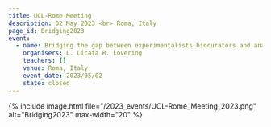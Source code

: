 ```yaml
---
title: UCL-Rome Meeting
description: 02 May 2023 <br> Roma, Italy
page_id: Bridging2023
event:
  - name: Bridging the gap between experimentalists biocurators and analysis tool providers.
    organisers: L. Licata R. Lovering
    teachers: []
    venue: Roma, Italy
    event_date: 2023/05/02
    state: closed
---
```


{% include image.html file="/2023_events/UCL-Rome_Meeting_2023.png"  alt="Bridging2023" max-width="20" %}
